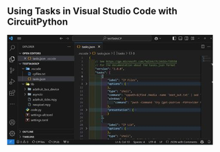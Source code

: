 ## Using Tasks in Visual Studio Code with CircuitPython

![VS Code layout for Tasks](images/thumb3.jpg)

